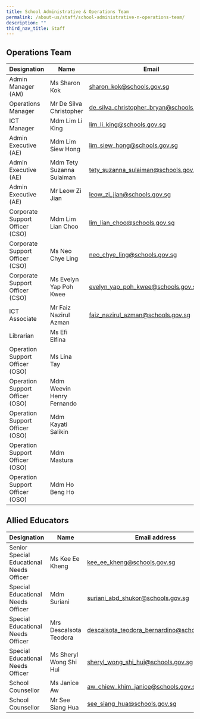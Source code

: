 ```yaml
---
title: School Administrative & Operations Team
permalink: /about-us/staff/school-administrative-n-operations-team/
description: ""
third_nav_title: Staff
---
```

## Operations Team

| Designation | Name | Email |
| -------- | -------- | -------- |
| Admin Manager (AM)   | Ms Sharon Kok   | sharon_kok@schools.gov.sg   |
|Operations Manager | Mr De Silva Christopher | de_silva_christopher_bryan@schools.gov.sg |
| ICT Manager   | Mdm Lim Li King| lim_li_king@schools.gov.sg  |
| Admin Executive (AE)  | Mdm Lim Siew Hong | lim_siew_hong@schools.gov.sg |
| Admin Executive (AE)  | Mdm Tety Suzanna Sulaiman | tety_suzanna_sulaiman@schools.gov.sg |
| Admin Executive (AE)  | Mr Leow Zi Jian | leow_zi_jian@schools.gov.sg |
| Corporate Support Officer (CSO)  |Mdm Lim Lian Choo | lim_lian_choo@schools.gov.sg   |
| Corporate Support Officer (CSO)  |Ms Neo Chye Ling | neo_chye_ling@schools.gov.sg   |
| Corporate Support Officer (CSO)  |Ms Evelyn Yap Poh Kwee  |evelyn_yap_poh_kwee@schools.gov.sg  |
| ICT Associate  |Mr Faiz Nazirul Azman |faiz_nazirul_azman@schools.gov.sg|
|Librarian  |Ms Efi Elfina|
|Operation Support Officer (OSO)  |Ms Lina Tay|
|Operation Support Officer (OSO)  |Mdm Weevin Henry Fernando|
|Operation Support Officer (OSO)  |Mdm Kayati Salikin|
|Operation Support Officer (OSO)  |Mdm Mastura|
|Operation Support Officer (OSO)  |Mdm Ho Beng Ho|

## Allied Educators 


| Designation | Name | Email address |
| -------- | -------- | -------- |
| Senior Special Educational Needs Officer     | Ms Kee Ee Kheng     | [kee_ee_kheng@schools.gov.sg](kee_ee_kheng@schools.gov.sg)     |
| Special Educational Needs Officer     | Mdm Suriani     | [suriani_abd_shukor@schools.gov.sg](suriani_abd_shukor@schools.gov.sg)     |
| Special Educational Needs Officer     | Mrs Descalsota Teodora     | [descalsota_teodora_bernardino@schools.gov.sg](descalsota_teodora_bernardino@schools.gov.sg)     |
| Special Educational Needs Officer     | Ms Sheryl Wong Shi Hui     | [sheryl_wong_shi_hui@schools.gov.sg](sheryl_wong_shi_hui@schools.gov.sg)     |
| School Counsellor     | Ms Janice Aw    | [aw_chiew_khim_janice@schools.gov.sg](aw_chiew_khim_janice@schools.gov.sg)     |
| School Counsellor     | Mr See Siang Hua     | [see_siang_hua@schools.gov.sg](see_siang_hua@schools.gov.sg)     |
